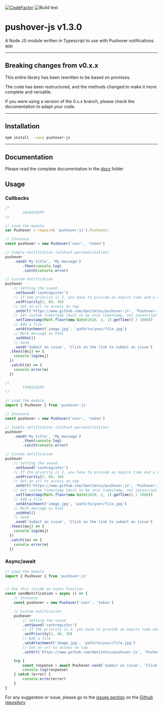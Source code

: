 [![CodeFactor](https://www.codefactor.io/repository/github/danitetus/pushover-js/badge)](https://www.codefactor.io/repository/github/danitetus/pushover-js) ![Build test](https://github.com/danitetus/pushover-js/workflows/Build%20test/badge.svg)

# pushover-js v1.3.0

A Node JS module written in Typescript to use with Pushover notifications app

---

## Breaking changes from v0.x.x

This entire library has been rewritten to be based on promises.

The code has been restructured, and the methods changed to make it more complete and versatile.

If you were using a version of the 0.x.x branch, please check the documentation to adapt your code.

---

## Installation

```bash
npm install --save pushover-js
```

---

## Documentation

Please read the complete documentation in the [docs](docs/globals.md) folder

## Usage

### Callbacks

```javascript
/*
        JAVASCRIPT
*/

// Load the module
var Pushover = require( 'pushover-js').Pushover;

// Instance
const pushover = new Pushover('user', 'token')

// Simple notification (without personalization)
pushover
    .send('My title', 'My message')
        .then(console.log)
        .catch(console.error)

// Custom notification
pushover
    // Setting the sound
    .setSound('cashregister')
    // If the priority is 2, you have to provide an expire time and a retry time (see the official API for more info)
    .setPriority(2, 60, 30)
    // Set an url to access on tap
    .setUrl('https://www.github.com/danitetus/pushover-js', 'Pushover-JS github')
    // Set custom timestamp (must to be unix timestamp, not javascript time!!!)
    .setTimestamp(Math.floor(new Date(2020, 2, 1).getTime() / 1000))
    // Add a file
    .setAttachment('image.jpg', 'path/to/your/file.jpg')
    // Mark message as html
    .setHtml()
    // Send
    .send('Submit an issue', 'Click on the link to submit an issue')
  .then((msj) => {
    console.log(msj)
  })
  .catch((e) => {
    console.error(e)
  })
```

```typescript
/*
        TYPESCRIPT
*/

// Load the module
import { Pushover } from 'pushover-js'

// Instance
const pushover = new Pushover('user', 'token')

// Simple notification (without personalization)
pushover
    .send('My title', 'My message')
        .then(console.log)
        .catch(console.error)

// Custom notification
pushover
    // Setting the sound
    .setSound('cashregister')
    // If the priority is 2, you have to provide an expire time and a retry time (see the official API for more info)
    .setPriority(2, 60, 30)
    // Set an url to access on tap
    .setUrl('https://www.github.com/danitetus/pushover-js', 'Pushover-JS github')
    // Set custom timestamp (must to be unix timestamp, not javascript time!!!)
    .setTimestamp(Math.floor(new Date(2020, 2, 1).getTime() / 1000))
    // Add a file
    .setAttachment('image.jpg', 'path/to/your/file.jpg')
    // Mark message as html
    .setHtml()
    // Send
    .send('Submit an issue', 'Click on the link to submit an issue')
  .then((msj) => {
    console.log(msj)
  })
  .catch((e) => {
    console.error(e)
  })
```

### Async/await

```typescript
// Load the module
import { Pushover } from 'pushover-js'


// Use this inside an async function
const sendNotification = async () => {
    // Instance
    const pushover = new Pushover('user', 'token')

    // Custom notification
    pushover
        // Setting the sound
        .setSound('cashregister')
        // If the priority is 2, you have to provide an expire time and a retry time (see the official API for more info)
        .setPriority(2, 60, 30)
        // Add a file
        .setAttachment('image.jpg', 'path/to/your/file.jpg')
        // Set an url to access on tap
        .setUrl('https://www.github.com/danitetus/pushover-js', 'Pushover-JS github')

    try {
        const response = await Pushover.send('Submit an issue', 'Click on the link to submit an issue')
        console.log(response)
    } catch (error) {
        console.error(error)
    }
}

```

For any suggestion or issue, please go to the [issues section](https://github.com/danitetus/pushover-js/issues) on the [Github repository](https://github.com/danitetus/pushover-js)

